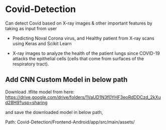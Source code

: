 # Covid-Detection
Can detect Covid based on X-ray images &amp; other important features by taking as input from user

- Predicting Noval Corona virus, and Healthy patient from X-ray scans using Keras and Scikit Learn

- X-ray images to analyze the health of the patient lungs since COVID-19 attacks the epithelial cells (cells that come from surfaces of the respiratory tract). 

## Add CNN Custom Model in below path
Download .tflite model from here: https://drive.google.com/drive/folders/1VaUD1N3f0YHF3eoRdDDCzd_2kXud28H9?usp=sharing

and save the downloaded model in below path, 

Path: Covid-Detection/Frontend-Android/app/src/main/assets/
